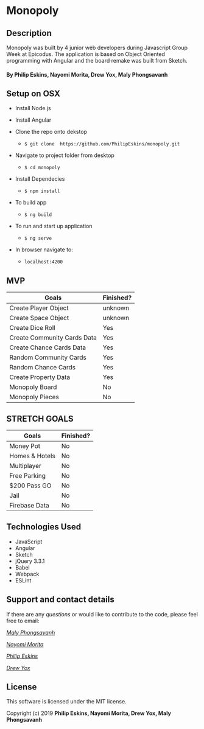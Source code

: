 # Monopoly

## Description

Monopoly was built by 4 junior web developers during Javascript Group Week at Epicodus. The application is based on Object Oriented programming with Angular and the board remake was built from Sketch.


#### By Philip Eskins, Nayomi Morita, Drew Yox, Maly Phongsavanh


## Setup on OSX

* Install Node.js
* Install Angular

* Clone the repo onto dekstop
  * `$ git clone  https://github.com/PhilipEskins/monopoly.git`

* Navigate to project folder from desktop
  * `$ cd monopoly`

* Install Dependecies
  * `$ npm install`

* To build app
  * `$ ng build`

* To run and start up application
  * `$ ng serve`

* In browser navigate to:
  * `localhost:4200`

## MVP

Goals | Finished?
----------|----------|
Create Player Object | unknown
Create Space Object | unknown
Create Dice Roll | Yes
Create Community Cards Data | Yes
Create Chance Cards Data | Yes
Random Community Cards | Yes
Random Chance Cards | Yes
Create Property Data | Yes
Monopoly Board | No
Monopoly Pieces | No


## STRETCH GOALS

Goals | Finished?
----------|----------|
Money Pot | No
Homes & Hotels | No
Multiplayer | No
Free Parking | No
$200 Pass GO | No
Jail | No
Firebase Data | No


## Technologies Used

* JavaScript
* Angular
* Sketch
* jQuery 3.3.1
* Babel
* Webpack
* ESLint

## Support and contact details

If there are any _questions_ or would like to contribute to the code, please feel free to email:

_[Maly Phongsavanh](mailto:phongsavanh619@icloud.com)_

_[Nayomi Morita](mailto:)_

_[Philip Eskins](mailto:)_

_[Drew Yox](mailto:)_

## License

This software is licensed under the MIT license.

Copyright (c) 2019 **Philip Eskins, Nayomi Morita, Drew Yox, Maly Phongsavanh**
